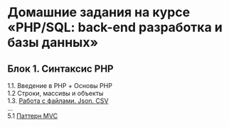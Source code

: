 # Домашние задания на курсе «PHP/SQL: back-end разработка и базы данных»
## Блок 1. Синтаксис PHP
1.1. Введение в PHP + Основы PHP  
1.2 Строки, массивы и объекты  
1.3. [Работа с файлами. Json. CSV](./files/)  
...  
5.1 [Паттерн MVC](./mvc/)  
